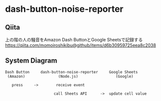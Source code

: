 # dash-button-noise-reporter

## Qiita

上の階の人の騒音をAmazon Dash ButtonとGoogle Sheetsで記録する
https://qiita.com/momoiroshikibu@github/items/d6b30959725eea8c2038

## System Diagram

```
Dash Button     dash-button-noise-reporter     Google Sheets
 (Amazon)               (Node.js)                 (Google)

   press     ->        receive event

                      call Sheets API      ->  update cell value
```
